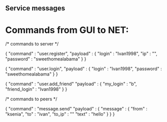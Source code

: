 ## Service messages

# Commands from GUI to NET: 

/* commands to server */

{
    "command" : "user.register",
    "payload" : {
        "login" : "Ivan1998",
        "ip" : "",
        "password" : "sweethomealabama"
    }
}

{
    "command" : "user.login",
    "payload" : {
        "login" : "Ivan1998",
        "password" : "sweethomealabama"
    }
}

{
    "command" : "user.add_friend"
    "payload" : {
        "my_login" : "b",
        "friend_login" : "Ivan1998"
    }
}

/* commands to peers */

{
    "command" : "message.send"
    "payload" : {
    "message" : {
            "from" : "ksenia",
            "to" : "ivan",
            "to_ip" : "<ip of ivan>"
            "text" : "hello"
        }
    }
}


